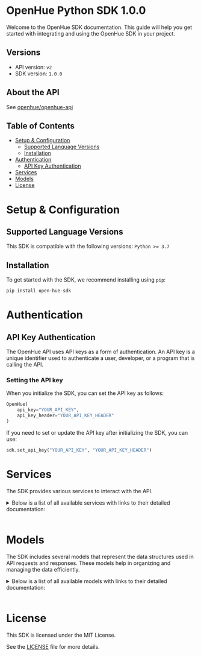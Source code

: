 # OpenHue Python SDK 1.0.0

Welcome to the OpenHue SDK documentation. This guide will help you get started with integrating and using the OpenHue SDK in your project.

## Versions

- API version: `v2`
- SDK version: `1.0.0`

## About the API

See [openhue/openhue-api](https://github.com/openhue/openhue-api)

## Table of Contents

- [Setup & Configuration](#setup--configuration)
  - [Supported Language Versions](#supported-language-versions)
  - [Installation](#installation)
- [Authentication](#authentication)
  - [API Key Authentication](#api-key-authentication)
- [Services](#services)
- [Models](#models)
- [License](#license)

# Setup & Configuration

## Supported Language Versions

This SDK is compatible with the following versions: `Python >= 3.7`

## Installation

To get started with the SDK, we recommend installing using `pip`:

```bash
pip install open-hue-sdk
```

# Authentication

## API Key Authentication

The OpenHue API uses API keys as a form of authentication. An API key is a unique identifier used to authenticate a user, developer, or a program that is calling the API.

### Setting the API key

When you initialize the SDK, you can set the API key as follows:

```py
OpenHue(
    api_key="YOUR_API_KEY",
    api_key_header="YOUR_API_KEY_HEADER"
)
```

If you need to set or update the API key after initializing the SDK, you can use:

```py
sdk.set_api_key("YOUR_API_KEY", "YOUR_API_KEY_HEADER")
```

# Services

The SDK provides various services to interact with the API.

<details> 
<summary>Below is a list of all available services with links to their detailed documentation:</summary>

| Name                                                                 |
| :------------------------------------------------------------------- |
| [AuthService](documentation/services/AuthService.md)                 |
| [ResourceService](documentation/services/ResourceService.md)         |
| [DeviceService](documentation/services/DeviceService.md)             |
| [DevicePowerService](documentation/services/DevicePowerService.md)   |
| [LightService](documentation/services/LightService.md)               |
| [LightLevelService](documentation/services/LightLevelService.md)     |
| [MotionService](documentation/services/MotionService.md)             |
| [GroupedLightService](documentation/services/GroupedLightService.md) |
| [BridgeService](documentation/services/BridgeService.md)             |
| [BridgeHomeService](documentation/services/BridgeHomeService.md)     |
| [SceneService](documentation/services/SceneService.md)               |
| [RoomService](documentation/services/RoomService.md)                 |
| [ZoneService](documentation/services/ZoneService.md)                 |
| [TemperatureService](documentation/services/TemperatureService.md)   |

</details>
<br/>

# Models

The SDK includes several models that represent the data structures used in API requests and responses. These models help in organizing and managing the data efficiently.

<details> 
<summary>Below is a list of all available models with links to their detailed documentation:</summary>

| Name                                                                                                               | Description                                                                                                                                                                                                                                                                                                                                                                                                                                                                                           |
| :----------------------------------------------------------------------------------------------------------------- | :---------------------------------------------------------------------------------------------------------------------------------------------------------------------------------------------------------------------------------------------------------------------------------------------------------------------------------------------------------------------------------------------------------------------------------------------------------------------------------------------------- |
| [AuthenticateRequest](documentation/models/AuthenticateRequest.md)                                                 |                                                                                                                                                                                                                                                                                                                                                                                                                                                                                                       |
| [Response](documentation/models/Response.md)                                                                       |                                                                                                                                                                                                                                                                                                                                                                                                                                                                                                       |
| [GetResourcesOkResponse](documentation/models/GetResourcesOkResponse.md)                                           |                                                                                                                                                                                                                                                                                                                                                                                                                                                                                                       |
| [GetDevicesOkResponse](documentation/models/GetDevicesOkResponse.md)                                               |                                                                                                                                                                                                                                                                                                                                                                                                                                                                                                       |
| [GetDeviceOkResponse](documentation/models/GetDeviceOkResponse.md)                                                 |                                                                                                                                                                                                                                                                                                                                                                                                                                                                                                       |
| [DevicePut](documentation/models/DevicePut.md)                                                                     |                                                                                                                                                                                                                                                                                                                                                                                                                                                                                                       |
| [UpdateDeviceOkResponse](documentation/models/UpdateDeviceOkResponse.md)                                           |                                                                                                                                                                                                                                                                                                                                                                                                                                                                                                       |
| [DeleteDeviceOkResponse](documentation/models/DeleteDeviceOkResponse.md)                                           |                                                                                                                                                                                                                                                                                                                                                                                                                                                                                                       |
| [GetDevicePowersOkResponse](documentation/models/GetDevicePowersOkResponse.md)                                     |                                                                                                                                                                                                                                                                                                                                                                                                                                                                                                       |
| [GetDevicePowerOkResponse](documentation/models/GetDevicePowerOkResponse.md)                                       |                                                                                                                                                                                                                                                                                                                                                                                                                                                                                                       |
| [GetLightsOkResponse](documentation/models/GetLightsOkResponse.md)                                                 |                                                                                                                                                                                                                                                                                                                                                                                                                                                                                                       |
| [GetLightOkResponse](documentation/models/GetLightOkResponse.md)                                                   |                                                                                                                                                                                                                                                                                                                                                                                                                                                                                                       |
| [LightPut](documentation/models/LightPut.md)                                                                       |                                                                                                                                                                                                                                                                                                                                                                                                                                                                                                       |
| [UpdateLightOkResponse](documentation/models/UpdateLightOkResponse.md)                                             |                                                                                                                                                                                                                                                                                                                                                                                                                                                                                                       |
| [GetLightLevelsOkResponse](documentation/models/GetLightLevelsOkResponse.md)                                       |                                                                                                                                                                                                                                                                                                                                                                                                                                                                                                       |
| [GetLightLevelOkResponse](documentation/models/GetLightLevelOkResponse.md)                                         |                                                                                                                                                                                                                                                                                                                                                                                                                                                                                                       |
| [LightLevelPut](documentation/models/LightLevelPut.md)                                                             |                                                                                                                                                                                                                                                                                                                                                                                                                                                                                                       |
| [UpdateLightLevelOkResponse](documentation/models/UpdateLightLevelOkResponse.md)                                   |                                                                                                                                                                                                                                                                                                                                                                                                                                                                                                       |
| [GetMotionSensorsOkResponse](documentation/models/GetMotionSensorsOkResponse.md)                                   |                                                                                                                                                                                                                                                                                                                                                                                                                                                                                                       |
| [GetMotionSensorOkResponse](documentation/models/GetMotionSensorOkResponse.md)                                     |                                                                                                                                                                                                                                                                                                                                                                                                                                                                                                       |
| [MotionPut](documentation/models/MotionPut.md)                                                                     |                                                                                                                                                                                                                                                                                                                                                                                                                                                                                                       |
| [UpdateMotionSensorOkResponse](documentation/models/UpdateMotionSensorOkResponse.md)                               |                                                                                                                                                                                                                                                                                                                                                                                                                                                                                                       |
| [GetGroupedLightsOkResponse](documentation/models/GetGroupedLightsOkResponse.md)                                   |                                                                                                                                                                                                                                                                                                                                                                                                                                                                                                       |
| [GetGroupedLightOkResponse](documentation/models/GetGroupedLightOkResponse.md)                                     |                                                                                                                                                                                                                                                                                                                                                                                                                                                                                                       |
| [GroupedLightPut](documentation/models/GroupedLightPut.md)                                                         |                                                                                                                                                                                                                                                                                                                                                                                                                                                                                                       |
| [UpdateGroupedLightOkResponse](documentation/models/UpdateGroupedLightOkResponse.md)                               |                                                                                                                                                                                                                                                                                                                                                                                                                                                                                                       |
| [GetBridgesOkResponse](documentation/models/GetBridgesOkResponse.md)                                               |                                                                                                                                                                                                                                                                                                                                                                                                                                                                                                       |
| [GetBridgeOkResponse](documentation/models/GetBridgeOkResponse.md)                                                 |                                                                                                                                                                                                                                                                                                                                                                                                                                                                                                       |
| [BridgePut](documentation/models/BridgePut.md)                                                                     |                                                                                                                                                                                                                                                                                                                                                                                                                                                                                                       |
| [UpdateBridgeOkResponse](documentation/models/UpdateBridgeOkResponse.md)                                           |                                                                                                                                                                                                                                                                                                                                                                                                                                                                                                       |
| [GetBridgeHomesOkResponse](documentation/models/GetBridgeHomesOkResponse.md)                                       |                                                                                                                                                                                                                                                                                                                                                                                                                                                                                                       |
| [GetBridgeHomeOkResponse](documentation/models/GetBridgeHomeOkResponse.md)                                         |                                                                                                                                                                                                                                                                                                                                                                                                                                                                                                       |
| [GetScenesOkResponse](documentation/models/GetScenesOkResponse.md)                                                 |                                                                                                                                                                                                                                                                                                                                                                                                                                                                                                       |
| [ScenePost](documentation/models/ScenePost.md)                                                                     |                                                                                                                                                                                                                                                                                                                                                                                                                                                                                                       |
| [CreateSceneOkResponse](documentation/models/CreateSceneOkResponse.md)                                             |                                                                                                                                                                                                                                                                                                                                                                                                                                                                                                       |
| [GetSceneOkResponse](documentation/models/GetSceneOkResponse.md)                                                   |                                                                                                                                                                                                                                                                                                                                                                                                                                                                                                       |
| [ScenePut](documentation/models/ScenePut.md)                                                                       |                                                                                                                                                                                                                                                                                                                                                                                                                                                                                                       |
| [UpdateSceneOkResponse](documentation/models/UpdateSceneOkResponse.md)                                             |                                                                                                                                                                                                                                                                                                                                                                                                                                                                                                       |
| [DeleteSceneOkResponse](documentation/models/DeleteSceneOkResponse.md)                                             |                                                                                                                                                                                                                                                                                                                                                                                                                                                                                                       |
| [GetRoomsOkResponse](documentation/models/GetRoomsOkResponse.md)                                                   |                                                                                                                                                                                                                                                                                                                                                                                                                                                                                                       |
| [RoomPut](documentation/models/RoomPut.md)                                                                         |                                                                                                                                                                                                                                                                                                                                                                                                                                                                                                       |
| [CreateRoomOkResponse](documentation/models/CreateRoomOkResponse.md)                                               |                                                                                                                                                                                                                                                                                                                                                                                                                                                                                                       |
| [GetRoomOkResponse](documentation/models/GetRoomOkResponse.md)                                                     |                                                                                                                                                                                                                                                                                                                                                                                                                                                                                                       |
| [UpdateRoomOkResponse](documentation/models/UpdateRoomOkResponse.md)                                               |                                                                                                                                                                                                                                                                                                                                                                                                                                                                                                       |
| [DeleteRoomOkResponse](documentation/models/DeleteRoomOkResponse.md)                                               |                                                                                                                                                                                                                                                                                                                                                                                                                                                                                                       |
| [GetZonesOkResponse](documentation/models/GetZonesOkResponse.md)                                                   |                                                                                                                                                                                                                                                                                                                                                                                                                                                                                                       |
| [CreateZoneOkResponse](documentation/models/CreateZoneOkResponse.md)                                               |                                                                                                                                                                                                                                                                                                                                                                                                                                                                                                       |
| [GetZoneOkResponse](documentation/models/GetZoneOkResponse.md)                                                     |                                                                                                                                                                                                                                                                                                                                                                                                                                                                                                       |
| [UpdateZoneOkResponse](documentation/models/UpdateZoneOkResponse.md)                                               |                                                                                                                                                                                                                                                                                                                                                                                                                                                                                                       |
| [DeleteZoneOkResponse](documentation/models/DeleteZoneOkResponse.md)                                               |                                                                                                                                                                                                                                                                                                                                                                                                                                                                                                       |
| [GetTemperaturesOkResponse](documentation/models/GetTemperaturesOkResponse.md)                                     |                                                                                                                                                                                                                                                                                                                                                                                                                                                                                                       |
| [GetTemperatureOkResponse](documentation/models/GetTemperatureOkResponse.md)                                       |                                                                                                                                                                                                                                                                                                                                                                                                                                                                                                       |
| [TemperaturePut](documentation/models/TemperaturePut.md)                                                           |                                                                                                                                                                                                                                                                                                                                                                                                                                                                                                       |
| [UpdateTemperatureOkResponse](documentation/models/UpdateTemperatureOkResponse.md)                                 |                                                                                                                                                                                                                                                                                                                                                                                                                                                                                                       |
| [Success](documentation/models/Success.md)                                                                         |                                                                                                                                                                                                                                                                                                                                                                                                                                                                                                       |
| [ResponseError](documentation/models/ResponseError.md)                                                             |                                                                                                                                                                                                                                                                                                                                                                                                                                                                                                       |
| [Error](documentation/models/Error.md)                                                                             |                                                                                                                                                                                                                                                                                                                                                                                                                                                                                                       |
| [ResourceGet](documentation/models/ResourceGet.md)                                                                 |                                                                                                                                                                                                                                                                                                                                                                                                                                                                                                       |
| [ResourceGetType](documentation/models/ResourceGetType.md)                                                         | Type of the supported resources                                                                                                                                                                                                                                                                                                                                                                                                                                                                       |
| [ResourceIdentifier](documentation/models/ResourceIdentifier.md)                                                   |                                                                                                                                                                                                                                                                                                                                                                                                                                                                                                       |
| [Rtype](documentation/models/Rtype.md)                                                                             | The type of the referenced resource                                                                                                                                                                                                                                                                                                                                                                                                                                                                   |
| [DeviceGet](documentation/models/DeviceGet.md)                                                                     |                                                                                                                                                                                                                                                                                                                                                                                                                                                                                                       |
| [DeviceGetType](documentation/models/DeviceGetType.md)                                                             |                                                                                                                                                                                                                                                                                                                                                                                                                                                                                                       |
| [ProductData](documentation/models/ProductData.md)                                                                 |                                                                                                                                                                                                                                                                                                                                                                                                                                                                                                       |
| [DeviceGetMetadata](documentation/models/DeviceGetMetadata.md)                                                     |                                                                                                                                                                                                                                                                                                                                                                                                                                                                                                       |
| [DeviceGetUsertest](documentation/models/DeviceGetUsertest.md)                                                     |                                                                                                                                                                                                                                                                                                                                                                                                                                                                                                       |
| [ProductArchetype](documentation/models/ProductArchetype.md)                                                       | The default archetype given by manufacturer. Can be changed by user.                                                                                                                                                                                                                                                                                                                                                                                                                                  |
| [UsertestStatus](documentation/models/UsertestStatus.md)                                                           |                                                                                                                                                                                                                                                                                                                                                                                                                                                                                                       |
| [DevicePutType](documentation/models/DevicePutType.md)                                                             |                                                                                                                                                                                                                                                                                                                                                                                                                                                                                                       |
| [DevicePutMetadata](documentation/models/DevicePutMetadata.md)                                                     |                                                                                                                                                                                                                                                                                                                                                                                                                                                                                                       |
| [Identify](documentation/models/Identify.md)                                                                       |                                                                                                                                                                                                                                                                                                                                                                                                                                                                                                       |
| [DevicePutUsertest](documentation/models/DevicePutUsertest.md)                                                     |                                                                                                                                                                                                                                                                                                                                                                                                                                                                                                       |
| [IdentifyAction](documentation/models/IdentifyAction.md)                                                           | Triggers a visual identification sequence, current implemented as (which can change in the future):<br/>Bridge performs Zigbee LED identification cycles for 5 seconds Lights perform one breathe cycle Sensors<br/>perform LED identification cycles for 15 seconds<br/>                                                                                                                                                                                                                                |
| [DevicePowerGet](documentation/models/DevicePowerGet.md)                                                           |                                                                                                                                                                                                                                                                                                                                                                                                                                                                                                       |
| [PowerState](documentation/models/PowerState.md)                                                                   |                                                                                                                                                                                                                                                                                                                                                                                                                                                                                                       |
| [BatteryState](documentation/models/BatteryState.md)                                                               | Status of the power source of a device, only for battery powered devices.<br/><br/>- `normal` – battery level is sufficient<br/>- `low` – battery level low, some features (e.g. software update) might stop working, please change battery soon<br/>- `critical` – battery level critical, device can fail any moment<br/>                                                                                                                                                                                |
| [LightGet](documentation/models/LightGet.md)                                                                       |                                                                                                                                                                                                                                                                                                                                                                                                                                                                                                       |
| [LightGetMetadata](documentation/models/LightGetMetadata.md)                                                       | Deprecated, use metadata on device level                                                                                                                                                                                                                                                                                                                                                                                                                                                              |
| [On](documentation/models/On.md)                                                                                   |                                                                                                                                                                                                                                                                                                                                                                                                                                                                                                       |
| [LightGetDimming](documentation/models/LightGetDimming.md)                                                         |                                                                                                                                                                                                                                                                                                                                                                                                                                                                                                       |
| [LightGetColorTemperature](documentation/models/LightGetColorTemperature.md)                                       |                                                                                                                                                                                                                                                                                                                                                                                                                                                                                                       |
| [LightGetColor](documentation/models/LightGetColor.md)                                                             |                                                                                                                                                                                                                                                                                                                                                                                                                                                                                                       |
| [LightGetDynamics](documentation/models/LightGetDynamics.md)                                                       |                                                                                                                                                                                                                                                                                                                                                                                                                                                                                                       |
| [LightGetSignaling](documentation/models/LightGetSignaling.md)                                                     | Feature containing signaling properties.                                                                                                                                                                                                                                                                                                                                                                                                                                                              |
| [LightGetMode](documentation/models/LightGetMode.md)                                                               |                                                                                                                                                                                                                                                                                                                                                                                                                                                                                                       |
| [LightGetGradient](documentation/models/LightGetGradient.md)                                                       |                                                                                                                                                                                                                                                                                                                                                                                                                                                                                                       |
| [LightGetEffects](documentation/models/LightGetEffects.md)                                                         | Basic feature containing effect properties.                                                                                                                                                                                                                                                                                                                                                                                                                                                           |
| [LightGetTimedEffects](documentation/models/LightGetTimedEffects.md)                                               | Basic feature containing timed effect properties.                                                                                                                                                                                                                                                                                                                                                                                                                                                     |
| [LightGetPowerup](documentation/models/LightGetPowerup.md)                                                         | Feature containing properties to configure powerup behaviour of a lightsource.                                                                                                                                                                                                                                                                                                                                                                                                                        |
| [LightArchetype](documentation/models/LightArchetype.md)                                                           | Light archetype                                                                                                                                                                                                                                                                                                                                                                                                                                                                                       |
| [MirekSchema](documentation/models/MirekSchema.md)                                                                 |                                                                                                                                                                                                                                                                                                                                                                                                                                                                                                       |
| [GamutPosition](documentation/models/GamutPosition.md)                                                             | CIE XY gamut position                                                                                                                                                                                                                                                                                                                                                                                                                                                                                 |
| [Gamut](documentation/models/Gamut.md)                                                                             | Color gamut of color bulb. Some bulbs do not properly return the Gamut information. In this case this is not present.                                                                                                                                                                                                                                                                                                                                                                                 |
| [GamutType](documentation/models/GamutType.md)                                                                     | The gammut types supported by hue – A Gamut of early Philips color-only products – B Limited gamut of first Hue color products – C Richer color gamut of Hue white and color ambiance products – other Color gamut of non-hue products with non-hue gamuts resp w/o gamut                                                                                                                                                                                                                             |
| [SupportedDynamicStatus](documentation/models/SupportedDynamicStatus.md)                                           | Current status of the lamp with dynamics.                                                                                                                                                                                                                                                                                                                                                                                                                                                             |
| [SupportedSignals](documentation/models/SupportedSignals.md)                                                       | Indicates which signal is currently active.                                                                                                                                                                                                                                                                                                                                                                                                                                                           |
| [Color](documentation/models/Color.md)                                                                             |                                                                                                                                                                                                                                                                                                                                                                                                                                                                                                       |
| [SupportedGradientMode](documentation/models/SupportedGradientMode.md)                                             | Mode in which the points are currently being deployed. If not provided during PUT/POST it will be defaulted to interpolated_palette                                                                                                                                                                                                                                                                                                                                                                   |
| [SupportedEffects](documentation/models/SupportedEffects.md)                                                       |                                                                                                                                                                                                                                                                                                                                                                                                                                                                                                       |
| [SupportedTimedEffects](documentation/models/SupportedTimedEffects.md)                                             | Current status values the light is in regarding timed effects                                                                                                                                                                                                                                                                                                                                                                                                                                         |
| [PowerupPreset_1](documentation/models/PowerupPreset1.md)                                                          | When setting the custom preset the additional properties can be set. For all other presets, no other properties can be included.                                                                                                                                                                                                                                                                                                                                                                      |
| [PowerupOn_1](documentation/models/PowerupOn1.md)                                                                  |                                                                                                                                                                                                                                                                                                                                                                                                                                                                                                       |
| [PowerupDimming_1](documentation/models/PowerupDimming1.md)                                                        |                                                                                                                                                                                                                                                                                                                                                                                                                                                                                                       |
| [OnMode_1](documentation/models/OnMode1.md)                                                                        | State to activate after powerup.<br/>On will use the value specified in the “on” property.<br/>When setting mode “on”, the on property must be included.<br/>Toggle will alternate between on and off on each subsequent power toggle.<br/>Previous will return to the state it was in before powering off.<br/>                                                                                                                                                                                           |
| [DimmingMode_1](documentation/models/DimmingMode1.md)                                                              | Dimming will set the brightness to the specified value after power up.<br/>When setting mode “dimming”, the dimming property must be included.<br/>Previous will set brightness to the state it was in before powering off.<br/>                                                                                                                                                                                                                                                                         |
| [Dimming](documentation/models/Dimming.md)                                                                         |                                                                                                                                                                                                                                                                                                                                                                                                                                                                                                       |
| [DimmingColor_1](documentation/models/DimmingColor1.md)                                                            |                                                                                                                                                                                                                                                                                                                                                                                                                                                                                                       |
| [ColorMode_1](documentation/models/ColorMode1.md)                                                                  | State to activate after powerup. Availability of “color_temperature” and “color” modes depend on the capabilities of the lamp. Colortemperature will set the colortemperature to the specified value after power up. When setting color_temperature, the color_temperature property must be included Color will set the color tot he specified value after power up. When setting color mode, the color property must be included Previous will set color to the state it was in before powering off. |
| [ColorColorTemperature_1](documentation/models/ColorColorTemperature1.md)                                          |                                                                                                                                                                                                                                                                                                                                                                                                                                                                                                       |
| [DimmingDelta](documentation/models/DimmingDelta.md)                                                               |                                                                                                                                                                                                                                                                                                                                                                                                                                                                                                       |
| [ColorTemperature](documentation/models/ColorTemperature.md)                                                       |                                                                                                                                                                                                                                                                                                                                                                                                                                                                                                       |
| [ColorTemperatureDelta](documentation/models/ColorTemperatureDelta.md)                                             |                                                                                                                                                                                                                                                                                                                                                                                                                                                                                                       |
| [Dynamics](documentation/models/Dynamics.md)                                                                       |                                                                                                                                                                                                                                                                                                                                                                                                                                                                                                       |
| [Alert](documentation/models/Alert.md)                                                                             | Joined alert control                                                                                                                                                                                                                                                                                                                                                                                                                                                                                  |
| [Signaling](documentation/models/Signaling.md)                                                                     | Feature containing basic signaling properties.                                                                                                                                                                                                                                                                                                                                                                                                                                                        |
| [LightPutMode](documentation/models/LightPutMode.md)                                                               |                                                                                                                                                                                                                                                                                                                                                                                                                                                                                                       |
| [Gradient](documentation/models/Gradient.md)                                                                       | Basic feature containing gradient properties.                                                                                                                                                                                                                                                                                                                                                                                                                                                         |
| [Effects](documentation/models/Effects.md)                                                                         | Basic feature containing effect properties.                                                                                                                                                                                                                                                                                                                                                                                                                                                           |
| [LightPutTimedEffects](documentation/models/LightPutTimedEffects.md)                                               | Basic feature containing timed effect properties.                                                                                                                                                                                                                                                                                                                                                                                                                                                     |
| [Powerup](documentation/models/Powerup.md)                                                                         | Feature containing properties to configure powerup behaviour of a lightsource.                                                                                                                                                                                                                                                                                                                                                                                                                        |
| [DimmingDeltaAction](documentation/models/DimmingDeltaAction.md)                                                   |                                                                                                                                                                                                                                                                                                                                                                                                                                                                                                       |
| [ColorTemperatureDeltaAction](documentation/models/ColorTemperatureDeltaAction.md)                                 |                                                                                                                                                                                                                                                                                                                                                                                                                                                                                                       |
| [Signal](documentation/models/Signal.md)                                                                           | - `no_signal`: No signal is active. Write “no_signal” to stop active signal.<br/>- `on_off`: Toggles between max brightness and Off in fixed color.<br/>- `on_off_color`: Toggles between off and max brightness with color provided.<br/>- `alternating`: Alternates between 2 provided colors.<br/>                                                                                                                                                                                                     |
| [PowerupPreset_2](documentation/models/PowerupPreset2.md)                                                          | When setting the custom preset the additional properties can be set. For all other presets, no other properties can be included.                                                                                                                                                                                                                                                                                                                                                                      |
| [PowerupOn_2](documentation/models/PowerupOn2.md)                                                                  |                                                                                                                                                                                                                                                                                                                                                                                                                                                                                                       |
| [PowerupDimming_2](documentation/models/PowerupDimming2.md)                                                        |                                                                                                                                                                                                                                                                                                                                                                                                                                                                                                       |
| [OnMode_2](documentation/models/OnMode2.md)                                                                        | State to activate after powerup.<br/>On will use the value specified in the “on” property.<br/>When setting mode “on”, the on property must be included.<br/>Toggle will alternate between on and off on each subsequent power toggle.<br/>Previous will return to the state it was in before powering off.<br/>                                                                                                                                                                                           |
| [DimmingMode_2](documentation/models/DimmingMode2.md)                                                              | Dimming will set the brightness to the specified value after power up.<br/>When setting mode “dimming”, the dimming property must be included.<br/>Previous will set brightness to the state it was in before powering off.<br/>                                                                                                                                                                                                                                                                         |
| [DimmingColor_2](documentation/models/DimmingColor2.md)                                                            |                                                                                                                                                                                                                                                                                                                                                                                                                                                                                                       |
| [ColorMode_2](documentation/models/ColorMode2.md)                                                                  | State to activate after powerup. Availability of “color_temperature” and “color” modes depend on the capabilities of the lamp. Colortemperature will set the colortemperature to the specified value after power up. When setting color_temperature, the color_temperature property must be included Color will set the color tot he specified value after power up. When setting color mode, the color property must be included Previous will set color to the state it was in before powering off. |
| [ColorColorTemperature_2](documentation/models/ColorColorTemperature2.md)                                          |                                                                                                                                                                                                                                                                                                                                                                                                                                                                                                       |
| [LightLevelGet](documentation/models/LightLevelGet.md)                                                             |                                                                                                                                                                                                                                                                                                                                                                                                                                                                                                       |
| [Light](documentation/models/Light.md)                                                                             |                                                                                                                                                                                                                                                                                                                                                                                                                                                                                                       |
| [LightLevelReport](documentation/models/LightLevelReport.md)                                                       |                                                                                                                                                                                                                                                                                                                                                                                                                                                                                                       |
| [MotionGet](documentation/models/MotionGet.md)                                                                     |                                                                                                                                                                                                                                                                                                                                                                                                                                                                                                       |
| [Motion](documentation/models/Motion.md)                                                                           |                                                                                                                                                                                                                                                                                                                                                                                                                                                                                                       |
| [MotionGetSensitivity](documentation/models/MotionGetSensitivity.md)                                               |                                                                                                                                                                                                                                                                                                                                                                                                                                                                                                       |
| [MotionReport](documentation/models/MotionReport.md)                                                               |                                                                                                                                                                                                                                                                                                                                                                                                                                                                                                       |
| [SensitivityStatus](documentation/models/SensitivityStatus.md)                                                     |                                                                                                                                                                                                                                                                                                                                                                                                                                                                                                       |
| [MotionPutSensitivity](documentation/models/MotionPutSensitivity.md)                                               |                                                                                                                                                                                                                                                                                                                                                                                                                                                                                                       |
| [GroupedLightGet](documentation/models/GroupedLightGet.md)                                                         |                                                                                                                                                                                                                                                                                                                                                                                                                                                                                                       |
| [GroupedLightGetAlert](documentation/models/GroupedLightGetAlert.md)                                               | Joined alert control                                                                                                                                                                                                                                                                                                                                                                                                                                                                                  |
| [GroupedLightGetSignaling](documentation/models/GroupedLightGetSignaling.md)                                       | Feature containing basic signaling properties.                                                                                                                                                                                                                                                                                                                                                                                                                                                        |
| [GroupedLightPutType](documentation/models/GroupedLightPutType.md)                                                 | Type of the supported resources (always `grouped_light` here)                                                                                                                                                                                                                                                                                                                                                                                                                                         |
| [Dynamics_2](documentation/models/Dynamics2.md)                                                                    |                                                                                                                                                                                                                                                                                                                                                                                                                                                                                                       |
| [BridgeGet](documentation/models/BridgeGet.md)                                                                     |                                                                                                                                                                                                                                                                                                                                                                                                                                                                                                       |
| [BridgeGetType](documentation/models/BridgeGetType.md)                                                             |                                                                                                                                                                                                                                                                                                                                                                                                                                                                                                       |
| [TimeZone](documentation/models/TimeZone.md)                                                                       |                                                                                                                                                                                                                                                                                                                                                                                                                                                                                                       |
| [BridgePutType](documentation/models/BridgePutType.md)                                                             |                                                                                                                                                                                                                                                                                                                                                                                                                                                                                                       |
| [BridgeHomeGet](documentation/models/BridgeHomeGet.md)                                                             |                                                                                                                                                                                                                                                                                                                                                                                                                                                                                                       |
| [BridgeHomeGetType](documentation/models/BridgeHomeGetType.md)                                                     |                                                                                                                                                                                                                                                                                                                                                                                                                                                                                                       |
| [SceneGet](documentation/models/SceneGet.md)                                                                       |                                                                                                                                                                                                                                                                                                                                                                                                                                                                                                       |
| [SceneGetType](documentation/models/SceneGetType.md)                                                               |                                                                                                                                                                                                                                                                                                                                                                                                                                                                                                       |
| [ActionGet](documentation/models/ActionGet.md)                                                                     |                                                                                                                                                                                                                                                                                                                                                                                                                                                                                                       |
| [SceneMetadata](documentation/models/SceneMetadata.md)                                                             |                                                                                                                                                                                                                                                                                                                                                                                                                                                                                                       |
| [ScenePalette](documentation/models/ScenePalette.md)                                                               | Group of colors that describe the palette of colors to be used when playing dynamics                                                                                                                                                                                                                                                                                                                                                                                                                  |
| [SceneGetStatus](documentation/models/SceneGetStatus.md)                                                           |                                                                                                                                                                                                                                                                                                                                                                                                                                                                                                       |
| [ActionGetAction](documentation/models/ActionGetAction.md)                                                         | The action to be executed on recall                                                                                                                                                                                                                                                                                                                                                                                                                                                                   |
| [ActionEffects_1](documentation/models/ActionEffects1.md)                                                          | Basic feature containing effect properties.                                                                                                                                                                                                                                                                                                                                                                                                                                                           |
| [ColorPaletteGet](documentation/models/ColorPaletteGet.md)                                                         |                                                                                                                                                                                                                                                                                                                                                                                                                                                                                                       |
| [ColorTemperaturePalettePost](documentation/models/ColorTemperaturePalettePost.md)                                 |                                                                                                                                                                                                                                                                                                                                                                                                                                                                                                       |
| [ScenePaletteEffects](documentation/models/ScenePaletteEffects.md)                                                 |                                                                                                                                                                                                                                                                                                                                                                                                                                                                                                       |
| [ColorTemperaturePalettePostColorTemperature](documentation/models/ColorTemperaturePalettePostColorTemperature.md) |                                                                                                                                                                                                                                                                                                                                                                                                                                                                                                       |
| [Active](documentation/models/Active.md)                                                                           |                                                                                                                                                                                                                                                                                                                                                                                                                                                                                                       |
| [ScenePostType](documentation/models/ScenePostType.md)                                                             |                                                                                                                                                                                                                                                                                                                                                                                                                                                                                                       |
| [ActionPost](documentation/models/ActionPost.md)                                                                   |                                                                                                                                                                                                                                                                                                                                                                                                                                                                                                       |
| [ActionPostAction](documentation/models/ActionPostAction.md)                                                       | The action to be executed on recall                                                                                                                                                                                                                                                                                                                                                                                                                                                                   |
| [ActionColorTemperature](documentation/models/ActionColorTemperature.md)                                           |                                                                                                                                                                                                                                                                                                                                                                                                                                                                                                       |
| [ActionEffects_2](documentation/models/ActionEffects2.md)                                                          | Basic feature containing effect properties.                                                                                                                                                                                                                                                                                                                                                                                                                                                           |
| [ScenePutType](documentation/models/ScenePutType.md)                                                               |                                                                                                                                                                                                                                                                                                                                                                                                                                                                                                       |
| [SceneRecall](documentation/models/SceneRecall.md)                                                                 |                                                                                                                                                                                                                                                                                                                                                                                                                                                                                                       |
| [SceneRecallAction](documentation/models/SceneRecallAction.md)                                                     | When writing active, the actions in the scene are executed on the target. dynamic_palette starts dynamic scene with colors in the Palette object.                                                                                                                                                                                                                                                                                                                                                     |
| [RoomGet](documentation/models/RoomGet.md)                                                                         |                                                                                                                                                                                                                                                                                                                                                                                                                                                                                                       |
| [RoomGetMetadata](documentation/models/RoomGetMetadata.md)                                                         | configuration object for a room                                                                                                                                                                                                                                                                                                                                                                                                                                                                       |
| [RoomArchetype](documentation/models/RoomArchetype.md)                                                             | Possible archetypes of a room                                                                                                                                                                                                                                                                                                                                                                                                                                                                         |
| [RoomPutMetadata](documentation/models/RoomPutMetadata.md)                                                         | configuration object for a room                                                                                                                                                                                                                                                                                                                                                                                                                                                                       |
| [TemperatureGet](documentation/models/TemperatureGet.md)                                                           |                                                                                                                                                                                                                                                                                                                                                                                                                                                                                                       |
| [Temperature](documentation/models/Temperature.md)                                                                 |                                                                                                                                                                                                                                                                                                                                                                                                                                                                                                       |
| [TemperatureReport](documentation/models/TemperatureReport.md)                                                     |                                                                                                                                                                                                                                                                                                                                                                                                                                                                                                       |
| [TemperaturePutType](documentation/models/TemperaturePutType.md)                                                   | Type of the supported resources (always `temperature` here)                                                                                                                                                                                                                                                                                                                                                                                                                                           |

</details>
<br/>

# License

This SDK is licensed under the MIT License.

See the [LICENSE](LICENSE) file for more details.
